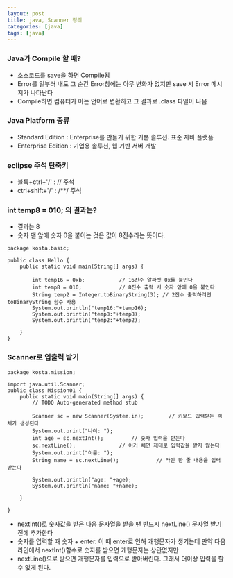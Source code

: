 ```yaml
---
layout: post
title: java, Scanner 정리
categories: [java]
tags: [java]
---
```

### Java가 Compile 할 때?
- 소스코드를 save을 하면 Compile됨
- Error를 일부러 내도 그 순간 Error창에는 아무 변화가 없지만 save 시 Error 메시지가 나타난다 
- Compile하면 컴퓨터가 아는 언어로 변환하고 그 결과로 .class 파일이 나옴

### Java Platform 종류
- Standard Edition : Enterprise를 만들기 위한 기본 솔루션. 표준 자바 플랫폼
- Enterprise Edition : 기업용 솔루션, 웹 기반 서버 개발

### eclipse 주석 단축키
- 블록+ctrl+'/' : // 주석
- ctrl+shift+'/' : /**/ 주석

### int temp8 = 010; 의 결과는?
- 결과는 8
- 숫자 맨 앞에 숫자 0을 붙이는 것은 값이 8진수라는 뜻이다.

~~~
package kosta.basic;

public class Hello {
	public static void main(String[] args) {

		int temp16 = 0xb;			// 16진수 알파벳 0x를 붙인다
		int temp8 = 010;			// 8진수 출력 시 숫자 앞에 0을 붙인다
		String temp2 = Integer.toBinaryString(3); // 2진수 출력하려면 toBinaryString 함수 사용
		System.out.println("temp16:"+temp16);
		System.out.println("temp8:"+temp8);
		System.out.println("temp2:"+temp2);
		
	}
}
~~~

### Scanner로 입출력 받기
~~~
package kosta.mission;

import java.util.Scanner;
public class Mission01 {
	public static void main(String[] args) {
		// TODO Auto-generated method stub

		Scanner sc = new Scanner(System.in);		// 키보드 입력받는 객체가 생성된다
		System.out.print("나이: ");
		int age = sc.nextInt();			// 숫자 입력을 받는다
		sc.nextLine();				// 이거 빼면 제대로 입력값을 받지 않는다
		System.out.print("이름: ");
		String name = sc.nextLine();			// 라인 한 줄 내용을 입력 받는다
				
		System.out.println("age: "+age);
		System.out.println("name: "+name);
		
	}

}
~~~
- nextInt()로 숫자값을 받은 다음 문자열을 받을 땐 반드시 nextLine() 문자열 받기 전에 추가한다
- 숫자를 입력할 때 숫자 + enter. 이 때 enter로 인해 개행문자가 생기는데 만약 다음 라인에서 nextInt()함수로 숫자를 받으면 개행문자는 상관없지만
- nextLine()으로 받으면 개행문자를 입력으로 받아버린다. 그래서 더이상 입력을 할 수 없게 된다.
